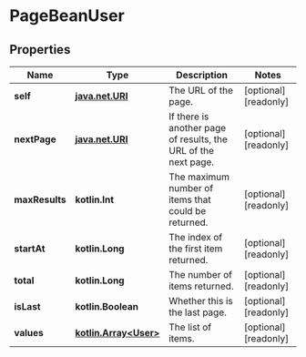 
# PageBeanUser

## Properties
Name | Type | Description | Notes
------------ | ------------- | ------------- | -------------
**self** | [**java.net.URI**](java.net.URI.md) | The URL of the page. |  [optional] [readonly]
**nextPage** | [**java.net.URI**](java.net.URI.md) | If there is another page of results, the URL of the next page. |  [optional] [readonly]
**maxResults** | **kotlin.Int** | The maximum number of items that could be returned. |  [optional] [readonly]
**startAt** | **kotlin.Long** | The index of the first item returned. |  [optional] [readonly]
**total** | **kotlin.Long** | The number of items returned. |  [optional] [readonly]
**isLast** | **kotlin.Boolean** | Whether this is the last page. |  [optional] [readonly]
**values** | [**kotlin.Array&lt;User&gt;**](User.md) | The list of items. |  [optional] [readonly]



